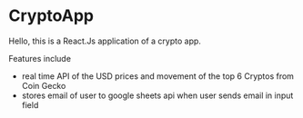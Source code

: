 # CryptoApp

Hello, this is a React.Js application of a crypto app. 

Features include
- real time API of the USD prices and movement of the top 6 Cryptos from Coin Gecko
- stores email of user to google sheets api when user sends email in input field
